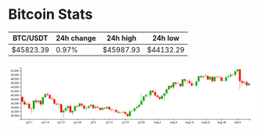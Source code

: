 # Bitcoin Stats

BTC/USDT|24h change|24h high|24h low|
|---|---|---|---|
|$45823.39|0.97%|$45987.93|$44132.29|

<img src="./chart.svg">

